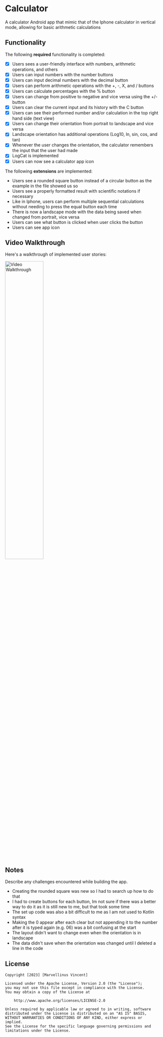 # Calculator

A calculator Android app that mimic that of the Iphone calculator in vertical mode, allowing for basic arithmetic calculations

## Functionality

The following **required** functionality is completed:

* [x] Users sees a user-friendly interface with numbers, arithmetic operations, and others
* [x] Users can input numbers with the number buttons
* [x] Users can input decimal numbers with the decimal button
* [x] Users can perform arithmetic operations with the +, -, X, and / buttons
* [x] Users can calculate percentages with the % button
* [x] Users can change from positive to negative and vice versa using the +/- button
* [x] Users can clear the current input and its history with the C button
* [x] Users can see their performed number and/or calculation in the top right hand side (text view)
* [x] Users can change their orientation from portrait to landscape and vice versa
* [x] Landscape orientation has additional operations (Log10, ln, sin, cos, and tan)
* [x] Whenever the user changes the orientation, the calculator remembers the input that the user had made
* [x] LogCat is implemented
* [x] Users can now see a calculator app icon

The following **extensions** are implemented:

* Users see a rounded square button instead of a circular button as the example in the file showed us so
* Users see a properly formatted result with scientific notations if necessary
* Like in Iphone, users can perform multiple sequential calculations without needing to press the equal button each time
* There is now a landscape mode with the data being saved when changed from portrait, vice versa
* Users can see what button is clicked when user clicks the button
* Users can see app icon

## Video Walkthrough

Here's a walkthrough of implemented user stories:

<img src='Calculator_project2.gif' title='Calculator_project2' width='50%' alt='Video Walkthrough' />

## Notes

Describe any challenges encountered while building the app.

* Creating the rounded square was new so I had to search up how to do that
* I had to create buttons for each button, Im not sure if there was a better way to do it as it is still new to me, but that took some time
* The set up code was also a bit difficult to me as I am not used to Kotlin syntax
* Making the 0 appear after each clear but not appending it to the number after it is typed again (e.g. 06) was a bit confusing at the start
* The layout didn't want to change even when the orientation is in landscape
* The data didn't save when the orientation was changed until I deleted a line in the code

## License

    Copyright [2023] [Marvellinus Vincent]

    Licensed under the Apache License, Version 2.0 (the "License");
    you may not use this file except in compliance with the License.
    You may obtain a copy of the License at

        http://www.apache.org/licenses/LICENSE-2.0

    Unless required by applicable law or agreed to in writing, software
    distributed under the License is distributed on an "AS IS" BASIS,
    WITHOUT WARRANTIES OR CONDITIONS OF ANY KIND, either express or implied.
    See the License for the specific language governing permissions and
    limitations under the License.

